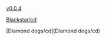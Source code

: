 [v0.0.4](https://github.com/littleflute/David-Bowie/edit/master/README.md)

[Blackstar/cd](Blackstar/cd)

[Diamond dogs/cd](Diamond dogs/cd)
